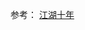 参考：
[江湖十年](https://jianghushinian.cn/2023/03/27/use-of-go-command-line-parameter-parsing-tool-pflag/)
